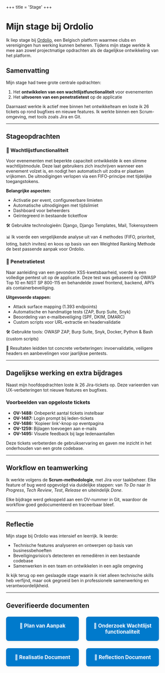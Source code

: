 +++
title = 'Stage'
+++

# Mijn stage bij Ordolio
Ik liep stage bij [Ordolio](https://ordolio.com), een Belgisch platform waarmee clubs en verenigingen hun werking kunnen beheren. Tijdens mijn stage werkte ik mee aan zowel projectmatige opdrachten als de dagelijkse ontwikkeling van het platform.

## Samenvatting

Mijn stage had twee grote centrale opdrachten:
1. Het **ontwikkelen van een wachtlijstfunctionaliteit** voor evenementen
2. Het **uitvoeren van een penetratietest** op de applicatie

Daarnaast werkte ik actief mee binnen het ontwikkelteam en loste ik 26 tickets op rond bugfixes en nieuwe features. Ik werkte binnen een Scrum-omgeving, met tools zoals Jira en Git.

---

## Stageopdrachten

### 🧾 Wachtlijstfunctionaliteit

Voor evenementen met beperkte capaciteit ontwikkelde ik een slimme wachtlijstmodule. Deze laat gebruikers zich inschrijven wanneer een evenement volzet is, en nodigt hen automatisch uit zodra er plaatsen vrijkomen. De uitnodigingen verlopen via een FIFO-principe met tijdelijke toegangstokens.

**Belangrijke aspecten:**
- Activatie per event, configureerbare limieten
- Automatische uitnodigingen met tijdslimiet
- Dashboard voor beheerders
- Geïntegreerd in bestaande ticketflow

🛠 Gebruikte technologieën: Django, Django Templates, Mail, Tokensysteem

📊 Ik voerde een vergelijkende analyse uit van 4 methodes (FIFO, prioriteit, loting, batch invites) en koos op basis van een Weighted Ranking Methode de best passende aanpak voor Ordolio.

### 🔐 Penetratietest

Naar aanleiding van een gevonden XSS-kwetsbaarheid, voerde ik een volledige pentest uit op de applicatie. Deze test was gebaseerd op OWASP Top 10 en NIST SP 800-115 en behandelde zowel frontend, backend, API’s als containerbeveiliging.

**Uitgevoerde stappen:**
- Attack surface mapping (1.393 endpoints)
- Automatische en handmatige tests (ZAP, Burp Suite, Snyk)
- Beoordeling van e-mailbeveiliging (SPF, DKIM, DMARC)
- Custom scripts voor URL-extractie en headervalidatie

🛠 Gebruikte tools: OWASP ZAP, Burp Suite, Snyk, Docker, Python & Bash (custom scripts)

📌 Resultaten leidden tot concrete verbeteringen: invoervalidatie, veiligere headers en aanbevelingen voor jaarlijkse pentests.

---

## Dagelijkse werking en extra bijdrages

Naast mijn hoofdopdrachten loste ik 26 Jira-tickets op. Deze varieerden van UX-verbeteringen tot nieuwe features en bugfixes.

###  Voorbeelden van opgeloste tickets
- **OV-1488:** Onbeperkt aantal tickets instelbaar
- **OV-1487:** Login prompt bij leden-tickets
- **OV-1486:** ‘Kopieer link’-knop op eventpagina
- **OV-1259:** Bijlagen toevoegen aan e-mails
- **OV-1495:** Visuele feedback bij lage ledenaantallen

 Deze tickets verbeterden de gebruikservaring en gaven me inzicht in het onderhouden van een grote codebase.

---

## Workflow en teamwerking

Ik werkte volgens de **Scrum-methodologie**, met Jira voor taakbeheer. Elke feature of bug werd opgevolgd via duidelijke stappen: van *To Do* naar *In Progress*, *Tech Review*, *Test*, *Release* en uiteindelijk *Done*.

Elke bijdrage werd gekoppeld aan een OV-nummer in Git, waardoor de workflow goed gedocumenteerd en traceerbaar bleef.

---

## Reflectie

Mijn stage bij Ordolio was intensief en leerrijk. Ik leerde:
- Technische features analyseren en ontwerpen op basis van businessbehoeften
- Beveiligingsrisico’s detecteren en remediëren in een bestaande codebase
- Samenwerken in een team en ontwikkelen in een agile omgeving

Ik kijk terug op een geslaagde stage waarin ik niet alleen technische skills heb verfijnd, maar ook gegroeid ben in professionele samenwerking en verantwoordelijkheid.

---

## Geverifieerde documenten

<div style="display: flex; flex-wrap: wrap; gap: 1.5rem; margin-top: 1.5rem;">
  <a href="/files/PVA.pdf" download style="flex: 1 1 200px; text-align: center; background: #007acc; color: #fff; padding: 1.2em 0; border-radius: 8px; font-size: 1.2em; text-decoration: none; font-weight: bold; box-shadow: 0 2px 8px rgba(0,0,0,0.08); transition: background 0.2s;">
    📄 Plan van Aanpak
  </a>
  <a href="/files/Onderzoek.pdf" download style="flex: 1 1 200px; text-align: center; background: #007acc; color: #fff; padding: 1.2em 0; border-radius: 8px; font-size: 1.2em; text-decoration: none; font-weight: bold; box-shadow: 0 2px 8px rgba(0,0,0,0.08); transition: background 0.2s;">
    📄 Onderzoek Wachtlijst functionaliteit
  </a>
  <a href="/files/Realisatiedocument__Jonas_Quintiens.pdf" download style="flex: 1 1 200px; text-align: center; background: #007acc; color: #fff; padding: 1.2em 0; border-radius: 8px; font-size: 1.2em; text-decoration: none; font-weight: bold; box-shadow: 0 2px 8px rgba(0,0,0,0.08); transition: background 0.2s;">
    📄 Realisatie Document
  </a>
  <a href="/files/Reflectie_Jonas_Quintiens.pdf" download style="flex: 1 1 200px; text-align: center; background: #007acc; color: #fff; padding: 1.2em 0; border-radius: 8px; font-size: 1.2em; text-decoration: none; font-weight: bold; box-shadow: 0 2px 8px rgba(0,0,0,0.08); transition: background 0.2s;">
    📄 Reflection Document
  </a>
</div>
